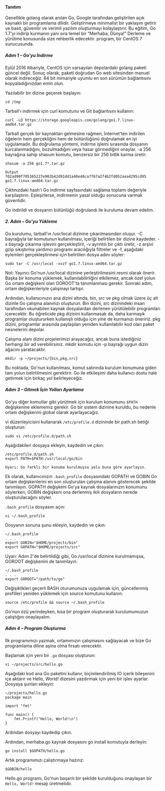 #### Tanıtım
Genellikle golang olarak anılan Go, Google tarafından geliştirilen açık kaynaklı bir programlama dilidir. Geliştirmeye minimalist bir yaklaşım getirir ve basit, güvenilir ve verimli yazılım oluşturmayı kolaylaştırır. Bu eğitim, Go 1.7'yi indirip kurmanın yanı sıra temel bir “Merhaba, Dünya!” Derleme ve yürütme konusunda size rehberlik edecektir. program, bir CentOS 7 sunucusunda.

##### Adım 1 – Go'yu İndirme
Eylül 2016 itibariyle, CentOS için varsayılan depolardaki golang paketi güncel değil. Sonuç olarak, paketi doğrudan Go web sitesinden manuel olarak indireceğiz. 64 bit mimariyle uyumlu en son sürümün bağlantısını kopyaladığınızdan emin olun.

Yazılabilir bir dizine geçerek başlayın:
```
cd /tmp
```
Tarball'ı indirmek için curl komutunu ve Git bağlantısını kullanın:
```
curl -LO https://storage.googleapis.com/golang/go1.7.linux-amd64.tar.gz
```
Tarball gerçek bir kaynaktan gelmesine rağmen, İnternet'ten indirilen öğelerin hem gerçekliğini hem de bütünlüğünü doğrulamak en iyi uygulamadır. Bu doğrulama yöntemi, indirme işlemi sırasında dosyanın kurcalanmadığını, bozulmadığını veya hasar görmediğini onaylar. -a 256 bayrağına sahip shasum komutu, benzersiz bir 256 bitlik karma üretir:
```
shasum -a 256 go1.7*.tar.gz
```
```
Output
702ad90f705365227e902b42d91dd1a40e48ca7f67a2f4b2fd052aaa4295cd95  go1.7.linux-amd64.tar.gz
```
Çıktınızdaki hash'i Go indirme sayfasındaki sağlama toplamı değeriyle karşılaştırın. Eşleşirlerse, indirmenin yasal olduğu sonucuna varmak güvenlidir.

Go indirildi ve dosyanın bütünlüğü doğrulandı ile kuruluma devam edelim.

##### 2. Adım – Go'yu Yükleme
Go kurulumu, tarball'ın /usr/local dizinine çıkarılmasından oluşur. -C bayrağıyla tar komutunun kullanılması, içeriği belirtilen bir dizine kaydeder. -x bayrağı çıkarma işlevini gerçekleştirir, -v ayrıntılı bir çıktı üretir, -z arşivi gzip sıkıştırma yardımcı programı aracılığıyla filtreler ve -f, aşağıdaki eylemleri gerçekleştirmesi için belirtilen dosya adını söyler:
```
sudo tar -C /usr/local -xvzf go1.7.linux-amd64.tar.gz
```
Not: Yayıncı Go'nun /usr/local dizinine yerleştirilmesini resmi olarak önerir. Başka bir konuma yüklemek, kullanılabilirliğini etkilemez, ancak özel yolun Go ortam değişkeni olan GOROOT'ta tanımlanması gerekir. Sonraki adım, ortam değişkenleriyle çalışmayı tartışır.

Ardından, kullanıcınızın ana dizini altında, bin, src ve pkg olmak üzere üç alt dizinle Go çalışma alanınızı oluşturun. Bin dizini, src dizinindeki insan tarafından okunabilen kaynak dosyalardan derlenen yürütülebilir programları içerecektir. Bu öğreticide pkg dizinini kullanmasak da, daha karmaşık programlar oluştururken kullanışlı olduğu için yine de kurmanızı öneririz. pkg dizini, programlar arasında paylaşılan yeniden kullanılabilir kod olan paket nesnelerini depolar.

Çalışma alanı dizini projelerimizi arayacağız, ancak buna istediğiniz herhangi bir ad verebilirsiniz. mkdir komutu için -p bayrağı uygun dizin ağacını yaratacaktır.
```
mkdir -p ~/projects/{bin,pkg,src}
```
Bu noktada, Go'nun kullanılması, komut satırında kurulum konumuna giden tam yolun belirtilmesini gerektirir. Go ile etkileşimi daha kullanıcı dostu hale getirmek için birkaç yol belirleyeceğiz.

##### Adım 3 – Gitmek İçin Yolları Ayarlama
Go'yu diğer komutlar gibi yürütmek için kurulum konumunu ``$PATH`` değişkenine eklememiz gerekir. Go bir sistem dizinine kuruldu, bu nedenle ortam değişkenini global olarak ayarlayacağız.

vi düzenleyicisini kullanarak ``/etc/profile.d`` dizininde bir path.sh betiği oluşturun:
```
sudo vi /etc/profile.d/path.sh
```
Aşağıdakileri dosyaya ekleyin, kaydedin ve çıkın:
```
/etc/profile.d/path.sh
export PATH=$PATH:/usr/local/go/bin
```
```Uyarı: Go farklı bir konuma kurulmuşsa yolu buna göre ayarlayın.```

Ek olarak, kullanıcınızın ```.bash_profile``` dosyasındaki GOPATH ve GOBIN Go ortam değişkenlerini en son oluşturulan çalışma alanını gösterecek şekilde tanımlayın. GOPATH değişkeni Go'ya kaynak dosyalarınızın konumunu söylerken, GOBIN değişkeni ona derlenmiş ikili dosyaların nerede oluşturulacağını söyler.

```.bash_profile``` dosyasını açın:
```
vi ~/.bash_profile
```
Dosyanın sonuna şunu ekleyin, kaydedin ve çıkın:
```
~/.bash_profile
. . .
export GOBIN="$HOME/projects/bin"
export GOPATH="$HOME/projects/src"
```
Uyarı: Adım 2'de belirtildiği gibi, Go /usr/local dizinine kurulmamışsa, GOROOT değişkenini de tanımlayın.
```
~/.bash_profile
. . .
export GOROOT="/path/to/go"
```
 Değişiklikleri geçerli BASH oturumunuza uygulamak için, güncellenmiş profilleri yeniden yüklemek için source komutunu kullanın:
```
source /etc/profile && source ~/.bash_profile
```
Go'nun özü yerindeyken, kısa bir program oluşturarak kurulumumuzun çalıştığını onaylayalım.

##### Adım 4 – Program Oluşturma
İlk programımızı yazmak, ortamımızın çalışmasını sağlayacak ve bize Go programlama diline aşina olma fırsatı verecektir.

Başlamak için yeni bir ```.go``` dosyası oluşturun:
```
vi ~/projects/src/hello.go
```
Aşağıdaki kod ana Go paketini kullanır, biçimlendirilmiş IO içerik bileşenini içe aktarır ve Hello, World! dizesini yazdırmak için yeni bir işlev ayarlar. Dosyaya şunları ekleyin:
```
~/projects/hello.go
package main

import "fmt"

func main() {
    fmt.Printf("Hello, World!\n")
}
```
Ardından dosyayı kaydedip çıkın.

Ardından, merhaba.go kaynak dosyasını go install komutuyla derleyin:
```
go install $GOPATH/hello.go
```
Artık programımızı çalıştırmaya hazırız:
```
$GOBIN/hello
```
Hello.go programı, Go'nun başarılı bir şekilde kurulduğunu onaylayan bir ``Hello, World!`` mesajı üretmelidir.